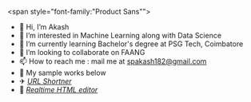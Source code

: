 <span style="font-family:\"Product Sans\"">
- 👋 Hi, I’m Akash
- 👀 I’m interested in Machine Learning along with Data Science
- 🌱 I’m currently learning Bachelor's degree at PSG Tech, Coimbatore
- 💞️ I’m looking to collaborate on FAANG 
- 📫 How to reach me : mail me at spakash182@gmail.com
- 🚀 My sample works below 
- ✈ *[URL Shortner](https://synday-f21da.web.app)*
- 🛴 *[Realtime HTML editor](https://jarvis-a6352.web.app)*
</span>

<!---
AkashSCIENTIST/AkashSCIENTIST is a ✨ special ✨ repository because its `README.md` (this file) appears on your GitHub profile.
You can click the Preview link to take a look at your changes.
--->
